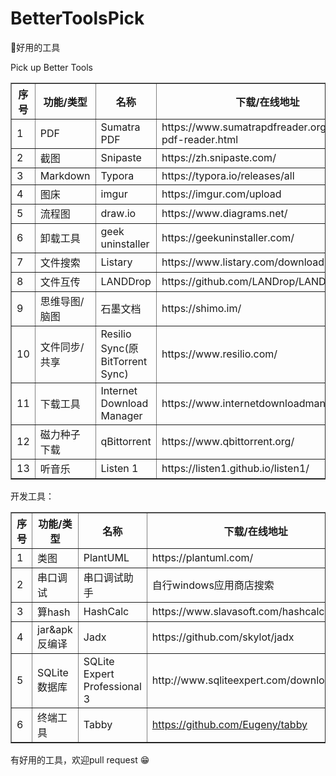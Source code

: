 # BetterToolsPick

🚀好用的工具

Pick up Better Tools 



<table border="1" cellspacing="0" width="50%">
  <tr>
    <th>序号</th>
    <th>功能/类型</th>
    <th>名称</th>
    <th>下载/在线地址</th>
    <th>支持平台</th>
  </tr>
  <tr>
    <td rowspan="1">1</td>
    <td>PDF</td>
    <td>Sumatra PDF</td>
    <td>https://www.sumatrapdfreader.org/free-pdf-reader.html</td>
    <td>win</td>
  </tr>
  <tr>
    <td rowspan="1">2</td>
    <td>截图</td>
    <td>Snipaste</td>
    <td>https://zh.snipaste.com/</td>
    <td>win,mac</td>
  </tr>
  </tr>
  <tr>
    <td rowspan="1">3</td>
    <td>Markdown</td>
    <td>Typora</td>
    <td>https://typora.io/releases/all</td>
    <td>win,mac</td>
  </tr>
  </tr>
  <tr>
    <td rowspan="1">4</td>
    <td>图床</td>
    <td>imgur</td>
    <td>https://imgur.com/upload</td>
    <td>web</td>
  </tr>
  </tr>
  <tr>
    <td rowspan="1">5</td>
    <td>流程图</td>
    <td>draw.io</td>
    <td>https://www.diagrams.net/</td>
    <td>all</td>
  </tr>
  <tr>
    <td rowspan="1">6</td>
    <td>卸载工具</td>
    <td>geek uninstaller</td>
    <td>https://geekuninstaller.com/</td>
    <td>win</td>
  </tr>
  <tr>
    <td rowspan="1">7</td>
    <td>文件搜索</td>
    <td>Listary</td>
    <td>https://www.listary.com/download</td>
    <td>win</td>
  </tr>
  <tr>
    <td rowspan="1">8</td>
    <td>文件互传</td>
    <td>LANDDrop</td>
    <td>https://github.com/LANDrop/LANDrop</td>
    <td>all</td>
  </tr>
  <tr>
    <td rowspan="1">9</td>
    <td>思维导图/脑图</td>
    <td>石墨文档</td>
    <td>https://shimo.im/</td>
    <td>web</td>
  </tr>
  <tr>
    <td rowspan="1">10</td>
    <td>文件同步/共享</td>
    <td>Resilio Sync(原BitTorrent Sync)</td>
    <td>https://www.resilio.com/</td>
    <td>all</td>
  </tr>
  <tr>
    <td rowspan="1">11</td>
    <td>下载工具</td>
    <td>Internet Download Manager</td>
    <td>https://www.internetdownloadmanager.com/</td>
    <td>win</td>
  </tr>
  <tr>
    <td rowspan="1">12</td>
    <td>磁力种子下载</td>
    <td>qBittorrent</td>
    <td>https://www.qbittorrent.org/</td>
    <td>all</td>
  </tr>
  <tr>
    <td rowspan="1">13</td>
    <td>听音乐</td>
    <td>Listen 1</td>
    <td>https://listen1.github.io/listen1/</td>
    <td>all</td>
  </tr>
</table>



开发工具：

<table border="1" cellspacing="0" width="50%">
  <tr>
    <th>序号</th>
    <th>功能/类型</th>
    <th>名称</th>
    <th>下载/在线地址</th>
    <th>支持平台</th>
  </tr>
  <tr>
    <td rowspan="1">1</td>
    <td>类图</td>
    <td>PlantUML</td>
    <td>https://plantuml.com/</td>
    <td></td>
  </tr>
  <tr>
    <td rowspan="1">2</td>
    <td>串口调试</td>
    <td>串口调试助手</td>
    <td>自行windows应用商店搜索</td>
    <td>win</td>
  </tr>
  </tr>
  <tr>
    <td rowspan="1">3</td>
    <td>算hash</td>
    <td>HashCalc</td>
    <td>https://www.slavasoft.com/hashcalc/</td>
    <td>win</td>
  </tr>
  </tr>
  <tr>
    <td rowspan="1">4</td>
    <td>jar&apk反编译</td>
    <td>Jadx</td>
    <td>https://github.com/skylot/jadx</td>
    <td>web</td>
  </tr>
  </tr>
  <tr>
    <td rowspan="1">5</td>
    <td>SQLite数据库</td>
    <td>SQLite Expert Professional 3</td>
    <td>http://www.sqliteexpert.com/download.html</td>
    <td>win</td>
  </tr>
  <tr>
    <td rowspan="1">6</td>
    <td>终端工具</td>
    <td>Tabby</td>
      <td><a href="https://github.com/Eugeny/tabby">https://github.com/Eugeny/tabby</a></td>
    <td>win,mac</td>
  </tr>
</table>





有好用的工具，欢迎pull request 😁


